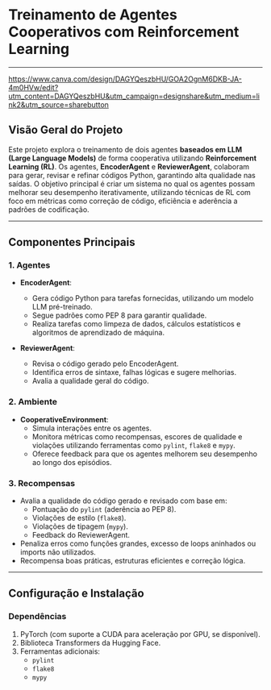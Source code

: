 # **Treinamento de Agentes Cooperativos com Reinforcement Learning**

---
https://www.canva.com/design/DAGYQeszbHU/GOA2OgnM6DKB-JA-4m0HVw/edit?utm_content=DAGYQeszbHU&utm_campaign=designshare&utm_medium=link2&utm_source=sharebutton


## **Visão Geral do Projeto**

Este projeto explora o treinamento de dois agentes **baseados em LLM (Large Language Models)** de forma cooperativa utilizando **Reinforcement Learning (RL)**. Os agentes, **EncoderAgent** e **ReviewerAgent**, colaboram para gerar, revisar e refinar códigos Python, garantindo alta qualidade nas saídas. O objetivo principal é criar um sistema no qual os agentes possam melhorar seu desempenho iterativamente, utilizando técnicas de RL com foco em métricas como correção de código, eficiência e aderência a padrões de codificação.

---

## **Componentes Principais**

### 1. **Agentes**
- **EncoderAgent**:
  - Gera código Python para tarefas fornecidas, utilizando um modelo LLM pré-treinado.
  - Segue padrões como PEP 8 para garantir qualidade.
  - Realiza tarefas como limpeza de dados, cálculos estatísticos e algoritmos de aprendizado de máquina.

- **ReviewerAgent**:
  - Revisa o código gerado pelo EncoderAgent.
  - Identifica erros de sintaxe, falhas lógicas e sugere melhorias.
  - Avalia a qualidade geral do código.

### 2. **Ambiente**
- **CooperativeEnvironment**:
  - Simula interações entre os agentes.
  - Monitora métricas como recompensas, escores de qualidade e violações utilizando ferramentas como `pylint`, `flake8` e `mypy`.
  - Oferece feedback para que os agentes melhorem seu desempenho ao longo dos episódios.

### 3. **Recompensas**
  - Avalia a qualidade do código gerado e revisado com base em:
    - Pontuação do `pylint` (aderência ao PEP 8).
    - Violações de estilo (`flake8`).
    - Violações de tipagem (`mypy`).
    - Feedback do ReviewerAgent.
  - Penaliza erros como funções grandes, excesso de loops aninhados ou imports não utilizados.
  - Recompensa boas práticas, estruturas eficientes e correção lógica.

---

## **Configuração e Instalação**

### **Dependências**
1. PyTorch (com suporte a CUDA para aceleração por GPU, se disponível).
2. Biblioteca Transformers da Hugging Face.
3. Ferramentas adicionais:
   - `pylint`
   - `flake8`
   - `mypy`

